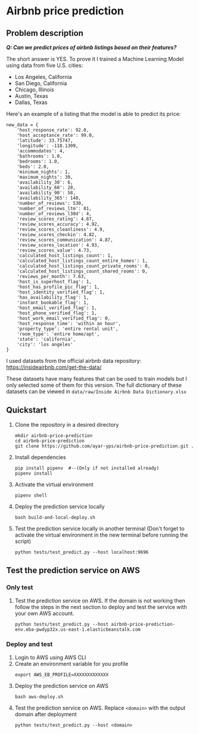 # Airbnb price prediction

## Problem description

___Q: Can we predict prices of airbnb listings based on their features?___

The short answer is YES. To prove it I trained a Machine Learning Model using data from five U.S. cities:
- Los Angeles, California
- San Diego, California
- Chicago, Illinois
- Austin, Texas
- Dallas, Texas 

Here's an example of a listing that the model is able to predict its price:
```
new_data = {
    'host_response_rate': 92.0,
    'host_acceptance_rate': 99.0,
    'latitude': 33.75747,
    'longitude': -118.1309,
    'accommodates': 4,
    'bathrooms': 1.0,
    'bedrooms': 1.0,
    'beds': 2.0,
    'minimum_nights': 1,
    'maximum_nights': 30,
    'availability_30': 6,
    'availability_60': 28,
    'availability_90': 58,
    'availability_365': 148,
    'number_of_reviews': 530,
    'number_of_reviews_ltm': 81,
    'number_of_reviews_l30d': 4,
    'review_scores_rating': 4.87,
    'review_scores_accuracy': 4.92,
    'review_scores_cleanliness': 4.9,
    'review_scores_checkin': 4.82,
    'review_scores_communication': 4.87,
    'review_scores_location': 4.93,
    'review_scores_value': 4.73,
    'calculated_host_listings_count': 1,
    'calculated_host_listings_count_entire_homes': 1,
    'calculated_host_listings_count_private_rooms': 0,
    'calculated_host_listings_count_shared_rooms': 0,
    'reviews_per_month': 7.63,
    'host_is_superhost_flag': 1,
    'host_has_profile_pic_flag': 1,
    'host_identity_verified_flag': 1,
    'has_availability_flag': 1,
    'instant_bookable_flag': 1,
    'host_email_verified_flag': 1,
    'host_phone_verified_flag': 1,
    'host_work_email_verified_flag': 0,
    'host_response_time': 'within an hour',
    'property_type': 'entire rental unit',
    'room_type': 'entire home/apt',
    'state': 'california',
    'city': 'los angeles'
}
```
I used datasets from the official airbnb data repository: https://insideairbnb.com/get-the-data/

These datasets have many features that can be used to train models but I only selected some of them for this version. The full dictionary of these datasets can be viewed in `data/raw/Inside Airbnb Data Dictionary.xlsx`

## Quickstart

1. Clone the repository in a desired directory
    ```
    mkdir airbnb-price-prediction
    cd airbnb-price-prediction
    git clone https://github.com/ayar-yps/airbnb-price-prediction.git .
    ```
1. Install dependencies
    ```
    pip install pipenv  #--(Only if not installed already)
    pipenv install
    ```
1. Activate the virtual environment
    ```
    pipenv shell
    ```
1. Deploy the prediction service locally
    ```
    bash build-and-local-deploy.sh
    ```
1. Test the prediction service locally in another terminal (Don't forget to activate the virtual environment in the new terminal before running the script)
    ```
    python tests/test_predict.py --host localhost:9696
    ```

## Test the prediction service on AWS

### Only test
1. Test the prediction service on AWS. If the domain is not working then follow the steps in the next section to deploy and test the service with your own AWS account.
    ```
    python tests/test_predict.py --host airbnb-price-prediction-env.eba-pwdyp32x.us-east-1.elasticbeanstalk.com
    ```

### Deploy and test

1. Login to AWS using AWS CLI
1. Create an environment variable for you profile
    ```
    export AWS_EB_PROFILE=XXXXXXXXXXXXX
    ```
1. Deploy the prediction service on AWS
    ```
    bash aws-deploy.sh
    ```
1. Test the prediction service on AWS. Replace `<domain>` with the output domain after deployment
    ```
    python tests/test_predict.py --host <domain>
    ```

